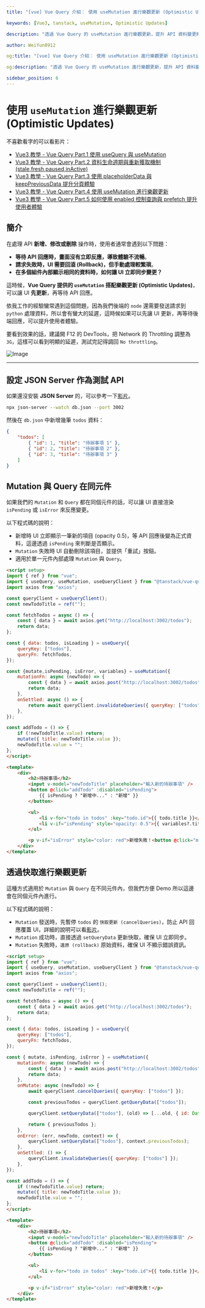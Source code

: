 ```yaml
---
title: "[vue] Vue Query 介紹： 使用 useMutation 進行樂觀更新 (Optimistic Updates)"

keywords: [Vue3, tanstack, useMutation, Optimistic Updates]

description: "透過 Vue Query 的 useMutation 進行樂觀更新，提升 API 資料變更時的使用者體驗"

author: WeiYun0912

og:title: "[vue] Vue Query 介紹： 使用 useMutation 進行樂觀更新 (Optimistic Updates)"

og:description: "透過 Vue Query 的 useMutation 進行樂觀更新，提升 API 資料變更時的使用者體驗"

sidebar_position: 6
---
```


# 使用 `useMutation` 進行樂觀更新 (Optimistic Updates)

不喜歡看字的可以看影片：

-   [Vue3 教學 - Vue Query Part.1 使用 useQuery 與 useMutation](https://www.youtube.com/watch?v=7MDI54nlEbc)
-   [Vue3 教學 - Vue Query Part.2 資料生命週期與重新獲取機制 (stale,fresh,paused,inActive)](https://www.youtube.com/watch?v=pxHSArLEvgs)
-   [Vue3 教學 - Vue Query Part.3 使用 placeholderData 與 keepPreviousData 提升分頁體驗](https://www.youtube.com/watch?v=skJWxXDljS0)
-   [Vue3 教學 - Vue Query Part.4 使用 useMutation 進行樂觀更新](https://www.youtube.com/watch?v=I-qGvLln-pg)
-   [Vue3 教學 - Vue Query Part.5 如何使用 enabled 控制查詢與 prefetch 提升使用者體驗](https://www.youtube.com/watch?v=8TpZAL-E6gs)

## **簡介**

在處理 API **新增、修改或刪除** 操作時，使用者通常會遇到以下問題：

-   **等待 API 回應時，畫面沒有立即反應，導致體驗不流暢**。
-   **請求失敗時，UI 需要回滾 (Rollback)，但手動處理較繁瑣**。
-   **在多個組件內部顯示相同的資料時，如何讓 UI 立即同步變更？**

這時候，**Vue Query 提供的 `useMutation` 搭配樂觀更新 (Optimistic Updates)**，可以讓 UI **先更新**，再等待 API 回應。

依我工作的經驗蠻常遇到這個問題，因為我們後端的 `node` 還需要發送請求到 `python` 處理資料，所以會有蠻大的延遲，這時候如果可以先讓 UI 更新，再等待後端回應，可以提升使用者體驗。

要看到效果的話，建議開 F12 的 DevTools，把 Network 的 Throttling 調整為 `3G`，這樣可以看到明顯的延遲，測試完記得調回 `No throttling`。

![Image](https://i.imgur.com/Mj5beOh.png)

---

## **設定 JSON Server 作為測試 API**

如果還沒安裝 **JSON Server** 的，可以參考一下[影片](https://youtu.be/7MDI54nlEbc?si=KlXJvV4NCLtZkPJa&t=135)。

```bash
npx json-server --watch db.json --port 3002
```

然後在 `db.json` 中新增幾筆 `todos` 資料：

```json
{
    "todos": [
        { "id": 1, "title": "待辦事項 1" },
        { "id": 2, "title": "待辦事項 2" },
        { "id": 3, "title": "待辦事項 3" }
    ]
}
```

## Mutation 與 Query 在同元件

如果我們的 `Mutation` 和 `Query` 都在同個元件的話，可以讓 UI 直接渲染 `isPending` 或 `isError` 來反應變更。

以下程式碼的說明：

-   新增時 UI 立即顯示一筆新的項目 (opacity 0.5)，等 API 回應後變為正式資料，這邊透過 `isPending` 來判斷是否顯示。
-   `Mutation` 失敗時 UI 自動刪除該項目，並提供「重試」按鈕。
-   適用於單一元件內部處理 `Mutation` 與 `Query`。

<!-- prettier-ignore -->
```html title='App.vue' showLineNumbers
<script setup>
import { ref } from "vue";
import { useQuery, useMutation, useQueryClient } from "@tanstack/vue-query";
import axios from "axios";

const queryClient = useQueryClient();
const newTodoTitle = ref("");

const fetchTodos = async () => {
    const { data } = await axios.get("http://localhost:3002/todos");
    return data;
};

const { data: todos, isLoading } = useQuery({
    queryKey: ["todos"],
    queryFn: fetchTodos,
});

const {mutate,isPending, isError, variables} = useMutation({
    mutationFn: async (newTodo) => {
        const { data } = await axios.post("http://localhost:3002/todos", newTodo);
        return data;
    },
    onSettled: async () => {
        return await queryClient.invalidateQueries({ queryKey: ["todos"] });
    },
});

const addTodo = () => {
    if (!newTodoTitle.value) return;
    mutate({ title: newTodoTitle.value });
    newTodoTitle.value = "";
};
</script>

<template>
    <div>
        <h2>待辦事項</h2>
        <input v-model="newTodoTitle" placeholder="輸入新的待辦事項" />
        <button @click="addTodo" :disabled="isPending">
            {{ isPending ? "新增中..." : "新增" }}
        </button>

        <ul>
            <li v-for="todo in todos" :key="todo.id">{{ todo.title }}</li>
            <li v-if="isPending" style="opacity: 0.5">{{ variables?.title }}</li>
        </ul>

        <p v-if="isError" style="color: red">新增失敗！<button @click="mutate(variables)">重試</button></p>
    </div>
</template>
```

## 透過快取進行樂觀更新

這種方式適用於 `Mutation` 與 `Query` 在不同元件內，但我們方便 Demo 所以這邊會在同個元件內進行。

以下程式碼的說明：

-   `Mutation` 發送時，先暫停 `todos` 的 `快取更新 (cancelQueries)`，防止 API 回應覆蓋 UI，詳細的說明可以看[影片](https://youtu.be/I-qGvLln-pg?si=sRYTPOmh6n9FYG5z&t=176)。
-   `Mutation` 成功時，直接透過 `setQueryData` 更新快取，確保 UI 立即同步。
-   `Mutation` 失敗時，`還原 (rollback)` 原始資料，確保 UI 不顯示錯誤資訊。

<!-- prettier-ignore -->
```html title='App.vue' showLineNumbers
<script setup>
import { ref } from "vue";
import { useQuery, useMutation, useQueryClient } from "@tanstack/vue-query";
import axios from "axios";

const queryClient = useQueryClient();
const newTodoTitle = ref("");

const fetchTodos = async () => {
    const { data } = await axios.get("http://localhost:3002/todos");
    return data;
};

const { data: todos, isLoading } = useQuery({
    queryKey: ["todos"],
    queryFn: fetchTodos,
});

const { mutate, isPending, isError } = useMutation({
    mutationFn: async (newTodo) => {
        const { data } = await axios.post("http://localhost:3002/todos", newTodo);
        return data;
    },
    onMutate: async (newTodo) => {
        await queryClient.cancelQueries({ queryKey: ["todos"] });

        const previousTodos = queryClient.getQueryData(["todos"]);

        queryClient.setQueryData(["todos"], (old) => [...old, { id: Date.now(), ...newTodo }]);

        return { previousTodos };
    },
    onError: (err, newTodo, context) => {
        queryClient.setQueryData(["todos"], context.previousTodos);
    },
    onSettled: () => {
        queryClient.invalidateQueries({ queryKey: ["todos"] });
    },
});

const addTodo = () => {
    if (!newTodoTitle.value) return;
    mutate({ title: newTodoTitle.value });
    newTodoTitle.value = "";
};
</script>

<template>
    <div>
        <h2>待辦事項</h2>
        <input v-model="newTodoTitle" placeholder="輸入新的待辦事項" />
        <button @click="addTodo" :disabled="isPending">
            {{ isPending ? "新增中..." : "新增" }}
        </button>

        <ul>
            <li v-for="todo in todos" :key="todo.id">{{ todo.title }}</li>
        </ul>

        <p v-if="isError" style="color: red">新增失敗！</p>
    </div>
</template>
```
